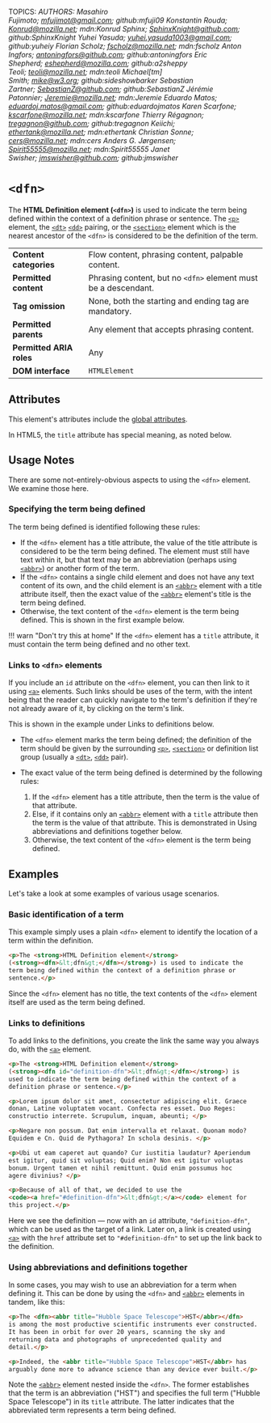 TOPICS: <dfn>
AUTHORS: Masahiro Fujimoto; mfujimot@gmail.com; github:mfuji09
         Konstantin Rouda; Konrud@mozilla.net; mdn:Konrud
         Sphinx; SphinxKnight@github.com; github:SphinxKnight
         Yuhei Yasuda; yuhei.yasuda1003@gmail.com; github:yuheiy
         Florian Scholz; fscholz@mozilla.net; mdn:fscholz
         Anton Ingfors; antoningfors@github.com; github:antoningfors
         Eric Shepherd; eshepherd@mozilla.com; github:a2sheppy
         Teoli; teoli@mozilla.net; mdn:teoli
         Michael[tm] Smith; mike@w3.org; github:sideshowbarker
         Sebastian Zartner; SebastianZ@github.com; github:SebastianZ
         Jérémie Patonnier; Jeremie@mozilla.net; mdn:Jeremie
         Eduardo Matos; eduardoj.matos@gmail.com; github:eduardojmatos
         Karen Scarfone; kscarfone@mozilla.net; mdn:kscarfone
         Thierry Régagnon; tregagnon@github.com; github:tregagnon
         Keiichi; ethertank@mozilla.net; mdn:ethertank
         Christian Sonne; cers@mozilla.net; mdn:cers
         Anders G. Jørgensen; Spirit55555@mozilla.net; mdn:Spirit55555
         Janet Swisher; jmswisher@github.com; github:jmswisher

# `<dfn>`

The **HTML Definition element (`<dfn>`)** is used to indicate the term being defined within the
context of a definition phrase or sentence. The [`<p>`](/en/webfrontend/<p>) element, the [`<dt>`](/en/webfrontend/<dt>)
[`<dd>`](/en/webfrontend/<dd>) pairing, or the [`<section>`](/en/webfrontend/<section>)
element which is the nearest ancestor of the `<dfn>` is considered to be the definition of the term.

|  |  |
| :-- | :-- |
| **Content categories** | Flow content, phrasing content, palpable content.|
| **Permitted content** | Phrasing content, but no `<dfn>` element must be a descendant. |
| **Tag omission** | None, both the starting and ending tag are mandatory. |
| **Permitted parents** | Any element that accepts phrasing content. |
| **Permitted ARIA roles** | Any |
| **DOM interface** | `HTMLElement` |

## Attributes

This element's attributes include the [global attributes](https://wiki.developer.mozilla.org/en-US/docs/HTML/Global_attributes).

In HTML5, the `title` attribute has special meaning, as noted below.

## Usage Notes

There are some not-entirely-obvious aspects to using the `<dfn>` element. We examine those here.

### Specifying the term being defined

The term being defined is identified following these rules:

- If the `<dfn>` element has a title attribute, the value of the title attribute is considered to be
the term being defined. The element must still have text within it, but that text may be an
abbreviation (perhaps using [`<abbr>`](/en/webfrontend/<abbr>)) or another form of the term.
- If the `<dfn>` contains a single child element and does not have any text content of its own,
and the child element is an [`<abbr>`](/en/webfrontend/<abbr>) element with a title attribute
itself, then the exact value of the [`<abbr>`](/en/webfrontend/<abbr>) element's title is the
term being defined.
- Otherwise, the text content of the `<dfn>` element is the term being defined.
This is shown in the first example below.

!!! warn "Don't try this at home"
    If the `<dfn>` element has a `title` attribute, it must contain the term being
    defined and no other text.

### Links to `<dfn>` elements

If you include an `id` attribute on the `<dfn>` element, you can then link to it using
[`<a>`](/en/webfrontend/<a>) elements. Such links should be uses of the term, with the
intent being that the reader can quickly navigate to the term's definition if they're not
already aware of it, by clicking on the term's link.

This is shown in the example under Links to definitions below.

- The `<dfn>` element marks the term being defined; the definition of the term should be given by
the surrounding [`<p>`](/en/webfrontend/<p>), [`<section>`](/en/webfrontend/<section>)
or definition list group (usually a [`<dt>`](/en/webfrontend/<dt>),
[`<dd>`](/en/webfrontend/<dd>) pair).

- The exact value of the term being defined is determined by the following rules:
  1. If the `<dfn>` element has a title attribute, then the term is the value of that attribute.
  2. Else, if it contains only an [`<abbr>`](/en/webfrontend/<abbr>) element with a `title` attribute
then the term is the value of that attribute. This is demonstrated in
Using abbreviations and definitions together below.
  3. Otherwise, the text content of the `<dfn>` element is the term being defined.

## Examples

Let's take a look at some examples of various usage scenarios.

### Basic identification of a term

This example simply uses a plain `<dfn>` element to identify the location of a term within the definition.

```html
<p>The <strong>HTML Definition element</strong>
(<strong><dfn>&lt;dfn&gt;</dfn></strong>) is used to indicate the
term being defined within the context of a definition phrase or
sentence.</p>
```

Since the `<dfn>` element has no title, the text contents of the `<dfn>` element itself are used
as the term being defined.

### Links to definitions

To add links to the definitions, you create the link the same way you always do,
with the [`<a>`](/en/webfrontend/<a>) element.

```html
<p>The <strong>HTML Definition element</strong>
(<strong><dfn id="definition-dfn">&lt;dfn&gt;</dfn></strong>) is
used to indicate the term being defined within the context of a
definition phrase or sentence.</p>

<p>Lorem ipsum dolor sit amet, consectetur adipiscing elit. Graece
donan, Latine voluptatem vocant. Confecta res esset. Duo Reges:
constructio interrete. Scrupulum, inquam, abeunti; </p>

<p>Negare non possum. Dat enim intervalla et relaxat. Quonam modo?
Equidem e Cn. Quid de Pythagora? In schola desinis. </p>

<p>Ubi ut eam caperet aut quando? Cur iustitia laudatur? Aperiendum
est igitur, quid sit voluptas; Quid enim? Non est igitur voluptas
bonum. Urgent tamen et nihil remittunt. Quid enim possumus hoc
agere divinius? </p>

<p>Because of all of that, we decided to use the
<code><a href="#definition-dfn">&lt;dfn&gt;</a></code> element for
this project.</p>
```

Here we see the definition — now with an `id` attribute, `"definition-dfn"`, which can be
used as the target of a link. Later on, a link is created using [`<a>`](/en/webfrontend/<a>)
with the `href` attribute set to `"#definition-dfn"` to set up the link back to the definition.

### Using abbreviations and definitions together

In some cases, you may wish to use an abbreviation for a term when defining it. This can be done by
using the `<dfn>` and [`<abbr>`](/en/webfrontend/<abbr>) elements in tandem, like this:

```html
<p>The <dfn><abbr title="Hubble Space Telescope">HST</abbr></dfn>
is among the most productive scientific instruments ever constructed.
It has been in orbit for over 20 years, scanning the sky and
returning data and photographs of unprecedented quality and
detail.</p>

<p>Indeed, the <abbr title="Hubble Space Telescope">HST</abbr> has
arguably done more to advance science than any device ever built.</p>
```

Note the [`<abbr>`](/en/webfrontend/<abbr>) element nested inside the `<dfn>`. The former
establishes that the term is an abbreviation ("HST") and specifies the full term
("Hubble Space Telescope") in its `title` attribute. The latter indicates that the abbreviated term
represents a term being defined.
